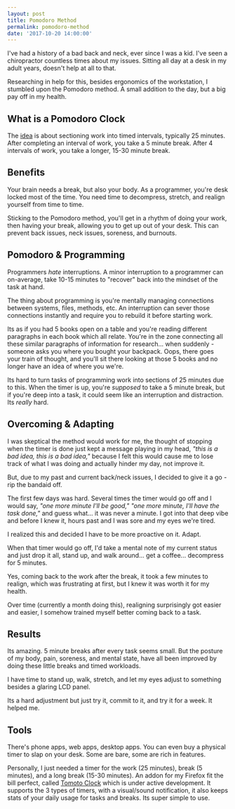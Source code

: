 ```yaml
---
layout: post
title: Pomodoro Method
permalink: pomodoro-method
date: '2017-10-20 14:00:00'
---
```


I've had a history of a bad back and neck, ever since I was a kid. I've seen a chiropractor countless times about my issues. Sitting all day at a desk in my adult years, doesn't help at all to that.

Researching in help for this, besides ergonomics of the workstation, I stumbled upon the Pomodoro method. A small addition to the day, but a big pay off in my health.

## What is a Pomodoro Clock

The [idea](https://en.wikipedia.org/wiki/Pomodoro_Technique) is about sectioning work into timed intervals, typically 25 minutes. After completing an interval of work, you take a 5 minute break. After 4 intervals of work, you take a longer, 15-30 minute break.

## Benefits

Your brain needs a break, but also your body. As a programmer, you're desk locked most of the time. You need time to decompress, stretch, and realign yourself from time to time.

Sticking to the Pomodoro method, you'll get in a rhythm of doing your work, then having your break, allowing you to get up out of your desk. This can prevent back issues, neck issues, soreness, and burnouts.

## Pomodoro & Programming

Programmers *hate* interruptions. A minor interruption to a programmer can on-average, take 10-15 minutes to "recover" back into the mindset of the task at hand.

The thing about programming is you're mentally managing connections between systems, files, methods, etc. An interruption can sever those connections instantly and require you to rebuild it before starting work.

Its as if you had 5 books open on a table and you're reading different paragraphs in each book which all relate. You're in the zone connecting all these similar paragraphs of information for research... when suddenly - someone asks you where you bought your backpack. Oops, there goes your train of thought, and you'll sit there looking at those 5 books and no longer have an idea of where you we're.

Its hard to turn tasks of programming work into sections of 25 minutes due to this. When the timer is up, you're *supposed* to take a 5 minute break, but if you're deep into a task, it could seem like an interruption and distraction. Its *really* hard.

## Overcoming & Adapting

I was skeptical the method would work for me, the thought of stopping when the timer is done just kept a message playing in my head, *"this is a bad idea, this is a bad idea,"* because I felt this would cause me to lose track of what I was doing and actually hinder my day, not improve it.

But, due to my past and current back/neck issues, I decided to give it a go - rip the bandaid off.

The first few days was hard. Several times the timer would go off and I would say, *"one more minute I'll be good,"* *"one more minute, I'll have the task done,"* and guess what... it was never a minute. I got into that deep vibe and before I knew it, hours past and I was sore and my eyes we're tired.

I realized this and decided I have to be more proactive on it. Adapt.

When that timer would go off, I'd take a mental note of my current status and just drop it all, stand up, and walk around... get a coffee... decompress for 5 minutes.

Yes, coming back to the work after the break, it took a few minutes to realign, which was frustrating at first, but I knew it was worth it for my health.

Over time (currently a month doing this), realigning surprisingly got easier and easier, I somehow trained myself better coming back to a task.

## Results

Its amazing. 5 minute breaks after every task seems small. But the posture of my body, pain, soreness, and mental state, have all been improved by doing these little breaks and timed workloads.

I have time to stand up, walk, stretch, and let my eyes adjust to something besides a glaring LCD panel.

Its a hard adjustment but just try it, commit to it, and try it for a week. It helped me.

## Tools

There's phone apps, web apps, desktop apps. You can even buy a physical timer to slap on your desk. Some are bare, some are rich in features.

Personally, I just needed a timer for the work (25 minutes), break (5 minutes), and a long break (15-30 minutes). An addon for my Firefox fit the bill perfect, called [Tomoto Clock](https://github.com/samueljun/tomato-clock) which is under active development. It supports the 3 types of timers, with a visual/sound notification, it also keeps stats of your daily usage for tasks and breaks. Its super simple to use.

